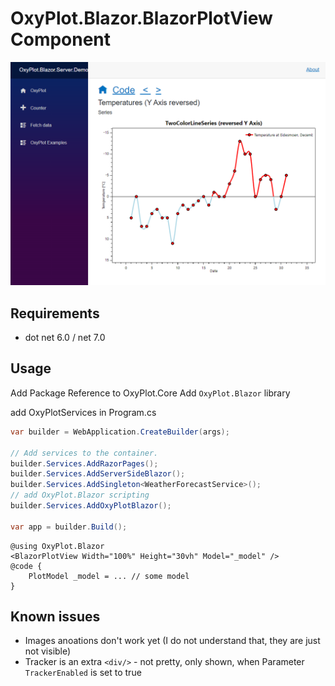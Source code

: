 # OxyPlot.Blazor.BlazorPlotView Component

![A sample from the examples library](demo.png)

## Requirements

- dot net 6.0 / net 7.0

## Usage

Add Package Reference to OxyPlot.Core
Add `OxyPlot.Blazor` library

add OxyPlotServices in Program.cs 
```cs
var builder = WebApplication.CreateBuilder(args);

// Add services to the container.
builder.Services.AddRazorPages();
builder.Services.AddServerSideBlazor();
builder.Services.AddSingleton<WeatherForecastService>();
// add OxyPlot.Blazor scripting
builder.Services.AddOxyPlotBlazor();

var app = builder.Build();
```

```razor
@using OxyPlot.Blazor
<BlazorPlotView Width="100%" Height="30vh" Model="_model" />
@code {
	PlotModel _model = ... // some model
}
```


## Known issues

- Images anoations don't work yet (I do not understand that, they are just not visible)
- Tracker is an extra `<div/>` - not pretty, only shown, when Parameter `TrackerEnabled` is set to true